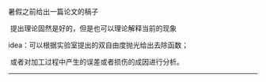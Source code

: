 暑假之前给出一篇论文的稿子

​	提出理论固然是好的，但是也可以理论解释当前的现象

idea：可以根据实验室提出的双自由度抛光给出去除函数；

​			或者对加工过程中产生的误差或者损伤的成因进行分析。

---

